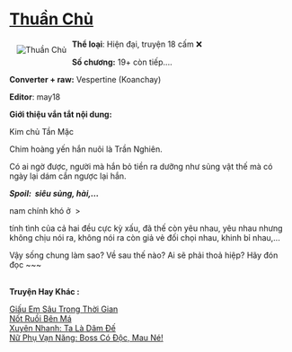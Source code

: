 <a href="https://utruyen.com/thuan-chu/18925/" title="Thuần Chủ"><h1>Thuần Chủ</h1></a><div style="display:table"><img align="right" style="float: left; padding: 10px;" src="https://utruyen.com/images/story/200x260/thuan-chu.jpg" alt="Thuần Chủ"><b>Thể loại</b>: Hiện đại, truyện 18 cấm ❌<p></p><b>Số chương:</b> 19+ còn tiếp....<p></p><b>Converter + raw:</b> Vespertine (Koanchay)<p></p><b>Editor</b>: may18 <p></p><b>Giới thiệu vắn tắt nội dung:</b><p></p>Kim chủ Tần Mặc<p></p>Chim hoàng yến hắn nuôi là Trần Nghiên.<p></p>Có ai ngờ được, người mà hắn bỏ tiền ra dưỡng như sủng vật thế mà có ngày lại dám cắn ngược lại hắn.<p></p><b><i>Spoil:  siêu sủng, hài,...</i></b><p></p>nam chính khó ở  ><p></p>tính tình của cả hai đều cực kỳ xấu, đã thế còn yêu nhau, yêu nhau nhưng không chịu nói ra, không nói ra còn giả vẻ đối chọi nhau, khinh bỉ nhau,... <p></p>Vậy sống chung làm sao? Về sau thế nào? Ai sẽ phải thoả hiệp? Hãy đón đọc ~~~</div><p><br><b>Truyện Hay Khác :</b></p><a href="https://utruyen.com/giau-em-sau-trong-thoi-gian/25401/" alt="Giấu Em Sâu Trong Thời Gian">Giấu Em Sâu Trong Thời Gian</a><br/><a href="https://github.com/quanluxury/dammy/tree/master/truyenhay/22552/" alt=" Nốt Ruồi Bên Má"> Nốt Ruồi Bên Má</a><br/><a href="https://github.com/quanluxury/ngontinhhot/tree/master/truyenhay/17698/" alt="Xuyên Nhanh: Ta Là Dâm Đế">Xuyên Nhanh: Ta Là Dâm Đế</a><br/><a href="https://github.com/quanluxury/truyenhot/tree/master/truyenhay/18727/" alt="Nữ Phụ Vạn Năng: Boss Có Độc, Mau Né!">Nữ Phụ Vạn Năng: Boss Có Độc, Mau Né!</a><br/>